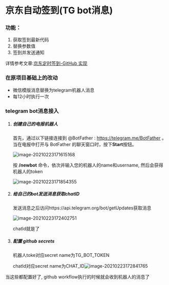 # 京东自动签到(TG bot消息)

### 功能：
1. 获取签到最新代码
2. 替换参数值
3. 签到并发送通知

详情参考文章:[京东定时签到-GitHub 实现](https://ruicky.me/2020/06/05/jd-sign/) 

### 在原项目基础上的改动

- 微信模版消息替换为telegram机器人消息
- 每12小时执行一次

### telegram bot消息接入

1. ##### 创建自己的电报机器人

   首先，通过以下链接连接到 @BotFather : https://telegram.me/BotFather 。当在电报中打开与 BotFather 的聊天窗口时，按下**Start**按钮。

   ![image-20210223171615168](https://tva1.sinaimg.cn/large/008eGmZEly1gnxl61eyhqj30ik0e6wh6.jpg)

   按 **/newbot** 命令，依次并输入您的机器人的name和username, 然后会获得机器人的token

   ![image-20210223171854355](https://tva1.sinaimg.cn/large/008eGmZEly1gnxl8r3pnij30va04yq3z.jpg)

   

2. ##### 给自己的bot发送消息获取chatID

   发送消息之后访问https://api.telegram.org/bot<YourBOTToken>/getUpdates获取消息

   ![image-20210223172402751](https://tva1.sinaimg.cn/large/008eGmZEly1gnxle3yezoj30pl0jgabv.jpg)

   chatId就是了

3. ##### 配置 github secrets

   机器人toke对应secret name为TG_BOT_TOKEN

   chatId对应secret name为CHAT_ID![image-20210223172841765](/Users/cheney/Library/Application%20Support/typora-user-images/image-20210223172841765.png)



当这些都配置好了, github workflow执行的时候就会收到机器人的消息了
